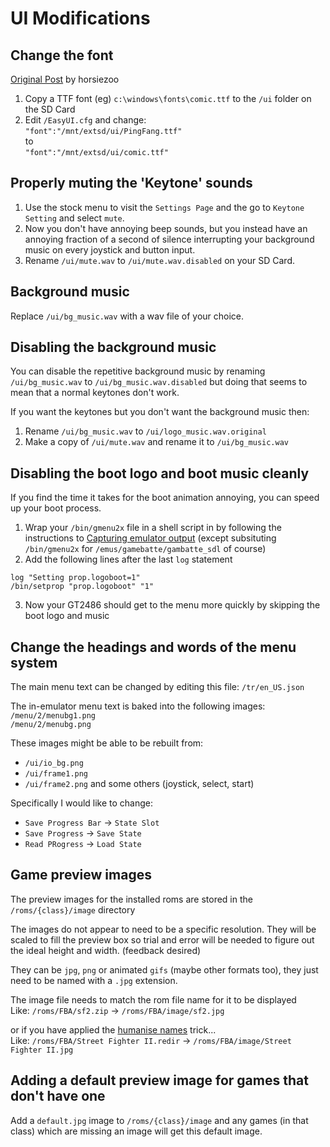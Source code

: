 # UI Modifications


## Change the font
[Original Post](https://github.com/nk64/GT4286/discussions/10) by horsiezoo

1. Copy a TTF font (eg) ```c:\windows\fonts\comic.ttf``` to the ```/ui``` folder on the SD Card 
2. Edit ```/EasyUI.cfg``` and change:  
    ```"font":"/mnt/extsd/ui/PingFang.ttf"```  
    to  
    ```"font":"/mnt/extsd/ui/comic.ttf"```


## Properly muting the 'Keytone' sounds
1. Use the stock menu to visit the ```Settings Page``` and the go to ```Keytone Setting``` and select ```mute```.
2. Now you don't have annoying beep sounds, but you instead have an annoying fraction of a second of silence interrupting your background music on every joystick and button input.
3. Rename ```/ui/mute.wav``` to ```/ui/mute.wav.disabled``` on your SD Card.


## Background music
Replace ```/ui/bg_music.wav``` with a wav file of your choice.


## Disabling the background music
You can disable the repetitive background music by renaming ```/ui/bg_music.wav``` to ```/ui/bg_music.wav.disabled``` but doing that seems to mean that a normal keytones don't work.

If you want the keytones but you don't want the background music then:
1. Rename ```/ui/bg_music.wav``` to ```/ui/logo_music.wav.original``` 
2. Make a copy of ```/ui/mute.wav``` and rename it to ```/ui/bg_music.wav```


## Disabling the boot logo and boot music cleanly
If you find the time it takes for the boot animation annoying, you can speed up your boot process.

1. Wrap your ```/bin/gmenu2x``` file in a shell script in by following the instructions to [Capturing emulator output](./Capturing%20emulator%20output.md) (except subsituting ```/bin/gmenu2x``` for ```/emus/gamebatte/gambatte_sdl``` of course) 
2. Add the following lines after the last ```log``` statement
```
log "Setting prop.logoboot=1"
/bin/setprop "prop.logoboot" "1"
```
3. Now your GT2486 should get to the menu more quickly by skipping the boot logo and music


## Change the headings and words of the menu system
The main menu text can be changed by editing this file: ```/tr/en_US.json```

The in-emulator menu text is baked into the following images:  
```/menu/2/menubg1.png```  
```/menu/2/menubg.png```

These images might be able to be rebuilt from:
- ```/ui/io_bg.png```
- ```/ui/frame1.png```
- ```/ui/frame2.png```
and some others (joystick, select, start)

Specifically I would like to change:  
- ```Save Progress Bar``` -> ```State Slot```  
- ```Save Progress``` -> ```Save State```  
- ```Read PRogress``` -> ```Load State```  


## Game preview images
The preview images for the installed roms are stored in the ```/roms/{class}/image``` directory

The images do not appear to need to be a specific resolution. They will be scaled to fill the preview box so trial and error will be needed to figure out the ideal height and width. (feedback desired)

They can be ```jpg```, ```png``` or animated ```gifs``` (maybe other formats too), they just need to be named with a ```.jpg``` extension.

The image file needs to match the rom file name for it to be displayed  
Like: ```/roms/FBA/sf2.zip``` -> ```/roms/FBA/image/sf2.jpg```

or if you have applied the [humanise names](./Humanise%20Names.md) trick...  
Like: ```/roms/FBA/Street Fighter II.redir``` -> ```/roms/FBA/image/Street Fighter II.jpg```


## Adding a default preview image for games that don't have one
Add a ```default.jpg``` image to ```/roms/{class}/image``` and any games (in that class) which are missing an image will get this default image.

